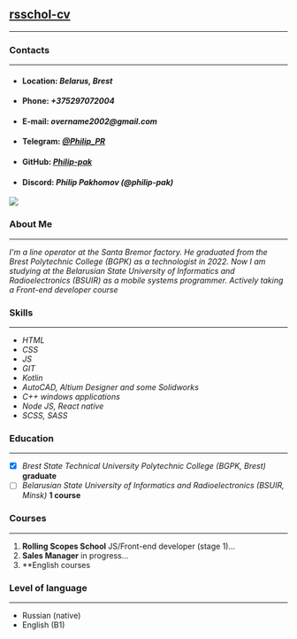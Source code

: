 ## [rsschol-cv]()
***
### **Contacts**
***
* #### **Location:**  _Belarus, Brest_
* #### **Phone:** _+375297072004_
* #### **E-mail:** _overname2002@gmail.com_
* #### **Telegram:** _[@Philip_PR](https://t.me/Philip_PR)_
* #### **GitHub:** _[Philip-pak](https://github.com/Philip-pak)_
* #### **Discord:** _Philip Pakhomov (@philip-pak)_
![](https://i.ibb.co/cy4wFpH/20220811-135755.jpg)
### **About Me**
---
*I'm a line operator at the Santa Bremor factory. He graduated from the Brest Polytechnic College (BGPK) as a technologist in 2022. Now I am studying at the Belarusian State University of Informatics and Radioelectronics (BSUIR) as a mobile systems programmer. Actively taking a Front-end developer course*
### **Skills**
---
* *HTML*
* *CSS*
* *JS*
* *GIT*
* *Kotlin*
* *AutoCAD, Altium Designer and some Solidworks*
* *C++ windows applications*
* *Node JS, React native*
* *SCSS, SASS*

### **Education**
***
- [x] *Brest State Technical University Polytechnic College (BGPK, Brest)* **graduate**
- [ ] *Belarusian State University of Informatics and Radioelectronics (BSUIR, Minsk)*  **1 course**
### **Courses**
---
1. **Rolling Scopes School** JS/Front-end developer (stage 1)...
2. **Sales Manager** in progress...
3. **English courses
### **Level of language**
---
* Russian (native)
* English (B1)
